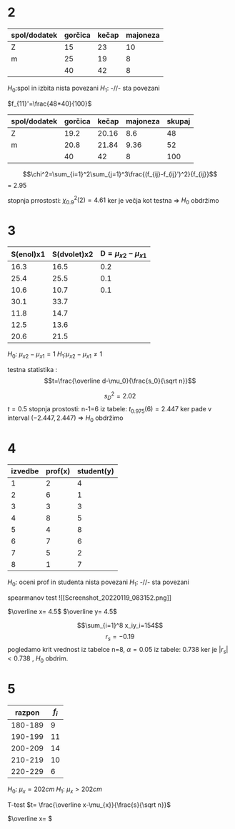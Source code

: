# 2
| spol/dodatek | gorčica | kečap | majoneza |
| ------------ | ------- | ----- | -------- |
| Z            | 15      | 23    | 10       |
| m            | 25      | 19    | 8        |
|              | 40      | 42    | 8        | 

$H_0:$spol in izbita nista povezani
$H_1:$ -//- sta povezani

$f_{11}'=\frac{48*40}{100}$

| spol/dodatek | gorčica | kečap | majoneza | skupaj |
| ------------ | ------- | ----- | -------- | ------ |
| Z            | 19.2    | 20.16 | 8.6      | 48     |
| m            | 20.8    | 21.84 | 9.36     | 52     |
|              | 40      | 42    | 8        | 100    | 

$$\chi^2=\sum_{i=1}^2\sum_{j=1}^3\frac{(f_{ij}-f_{ij}')^2}{f_{ij}}$$
= 2.95

stopnja prrostosti:
$\chi_{0.9}^2(2)=4.61$
ker je večja kot testna => $H_0$ obdržimo

# 3
| S(enol)x1 | S(dvolet)x2 | D$=\mu_{x2}-\mu_{x1}$ |
| --------- | ----------- | --------------------- |
| 16.3      | 16.5        | 0.2                   |
| 25.4      | 25.5        | 0.1                   |
| 10.6      | 10.7        | 0.1                   |
| 30.1      | 33.7        |                       |
| 11.8      | 14.7        |                       |
| 12.5      | 13.6        |                       |
| 20.6      | 21.5        |                       |

$H_0:$ $\mu_{x2}-\mu_{x1}=1$
$H_1:$$\mu_{x2}-\mu_{x1}\ne1$


testna statistika :
$$t=\frac{\overline d-\mu_0}{\frac{s_0}{\sqrt n}}$$

$$s_D^2=2.02$$
$t=0.5$
stopnja prostosti: n-1=6
iz tabele:
$t_{0.975}(6)=2.447$
ker pade v interval $(-2.447,2.447)$ => $H_{0}$ obdržimo

# 4

| izvedbe | prof(x) | student(y) | 
| ------- | ------- | ---------- |
| 1       | 2       | 4          |
| 2       | 6       | 1          |
| 3       | 3       | 3          |
| 4       | 8       | 5          |
| 5       | 4       | 8          |
| 6       | 7       | 6          |
| 7       | 5       | 2          |
| 8       | 1       | 7          |

$H_{0}:$ oceni prof in studenta nista povezani
$H_1:$ -//- sta povezani

spearmanov test
![[Screenshot_20220119_083152.png]]

$\overline x= 4.5$
$\overline y= 4.5$

$$\sum_{i=1}^8 x_iy_i=154$$
$$r_s=-0.19$$
pogledamo krit vrednost iz tabelce
n=8, $\alpha=0.05$ 
iz tabele: 0.738
ker je $|r_s|<0.738$ , $H_{0}$ obdrim.

# 5
| razpon  | $f_i$ |
| ------- | ----- |
| 180-189 | 9     |
| 190-199 | 11    |
| 200-209 | 14    |
| 210-219 | 10    |
| 220-229 | 6     | 

$H_{0}:$ $\mu_x=202cm$
$H_{1}:$ $\mu_x>202cm$

T-test
$t= \frac{\overline x-\mu_{x}}{\frac{s}{\sqrt n}}$

$\overline x= $


